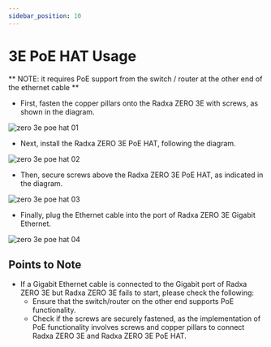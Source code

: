 ```yaml
---
sidebar_position: 10
---
```


# 3E PoE HAT Usage

** NOTE: it requires PoE support from the switch / router at the other end of the ethernet cable **

- First, fasten the copper pillars onto the Radxa ZERO 3E with screws, as shown in the diagram.

![zero 3e poe hat 01](/img/zero/zero3/zero_3e_poe_hat_01.webp)

- Next, install the Radxa ZERO 3E PoE HAT, following the diagram.

![zero 3e poe hat 02](/img/zero/zero3/zero_3e_poe_hat_02.webp)

- Then, secure screws above the Radxa ZERO 3E PoE HAT, as indicated in the diagram.

![zero 3e poe hat 03](/img/zero/zero3/zero_3e_poe_hat_03.webp)

- Finally, plug the Ethernet cable into the port of Radxa ZERO 3E Gigabit Ethernet.

![zero 3e poe hat 04](/img/zero/zero3/zero_3e_poe_hat_04.webp)

## Points to Note

- If a Gigabit Ethernet cable is connected to the Gigabit port of Radxa ZERO 3E but Radxa ZERO 3E fails to start, please check the following:
  - Ensure that the switch/router on the other end supports PoE functionality.
  - Check if the screws are securely fastened, as the implementation of PoE functionality involves screws and copper pillars to connect Radxa ZERO 3E and Radxa ZERO 3E PoE HAT.
